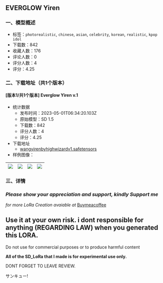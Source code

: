 ## EVERGLOW Yiren
### 一、模型概述

- 标签：`photorealistic`, `chinese`, `asian`, `celebrity`, `korean`, `realistic`, `kpop idol`
- 下载数：842
- 收藏人数：176
- 评论人数：0
- 评分人数：4
- 评分：4.25

### 二、下载地址（共1个版本）

#### [版本1/共1个版本] Everglow Yiren v.1

- 统计数据
  - 发布时间：2023-05-01T06:34:20.103Z
  - 原始模型：SD 1.5
  - 下载数：842
  - 评分人数：4
  - 评分：4.25
- 下载地址
  - [wangyirenbyhighwizardv1.safetensors](https://civitai.com/api/download/models/29607)
- 样例图像：

| <img src="https://image.civitai.com/xG1nkqKTMzGDvpLrqFT7WA/35247b96-832c-46fd-6c41-b95cc3d05200/width=450/417957.jpeg" /> | <img src="https://image.civitai.com/xG1nkqKTMzGDvpLrqFT7WA/d1d57d14-49e2-46e2-74b5-71873e87b000/width=450/417960.jpeg" /> | <img src="https://image.civitai.com/xG1nkqKTMzGDvpLrqFT7WA/0630a951-ca2a-49a7-e9b3-728f29b81000/width=450/346992.jpeg" /> | <img src="https://image.civitai.com/xG1nkqKTMzGDvpLrqFT7WA/e172d9bb-9aa8-4c9d-174a-d201893bbb00/width=450/353953.jpeg" /> |
| ---- | ---- | ---- | ---- |


### 三、详情
<h3><em>Please show your appreciation and support, kindly Support me</em></h3><p><em>for more LoRa Creation avaiable at </em><a target="_blank" rel="ugc" href="https://www.buymeacoffee.com/highwizard">Buymeacoffee</a></p><p></p><h2><strong>Use it at your own risk. i dont responsible for anything (REGARDING LAW) when you generated this LORA.</strong></h2><p>Do not use for commercial purposes or to produce harmful content</p><p><strong>All of the SD_LoRa that I made is for experimental use only.</strong></p><p></p><p></p><p>DONT FORGET TO LEAVE REVIEW.</p><p>サンキュー!</p><p></p>